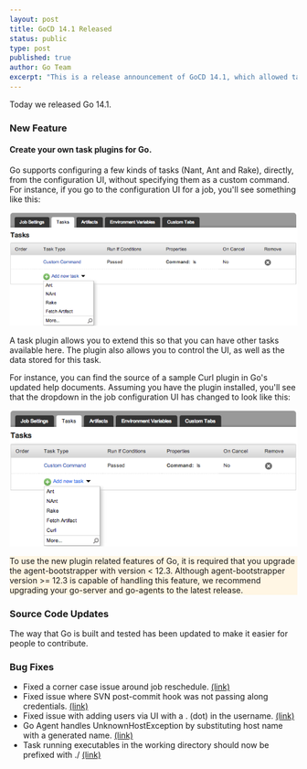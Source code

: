 ```yaml
---
layout: post
title: GoCD 14.1 Released
status: public
type: post
published: true
author: Go Team
excerpt: "This is a release announcement of GoCD 14.1, which allowed task plugins, by introducing a task plugin endpoint"
---
```



Today we released Go 14.1. 

### New Feature

#### Create your own task plugins for Go.

Go supports configuring a few kinds of tasks (Nant, Ant and Rake), directly, from the configuration UI, without specifying them as a custom command. For instance, if you go to the configuration UI for a job, you'll see something like this:

![](/assets/images/blog/go_14_1_announcement/1_Without_Curl.png)

A task plugin allows you to extend this so that you can have other tasks available here. The plugin also allows you to control the UI, as well as the data stored for this task.

For instance, you can find the source of a sample Curl plugin in Go's updated help documents. Assuming you have the plugin installed, you'll see that the dropdown in the job configuration UI has changed to look like this:

![](/assets/images/blog/go_14_1_announcement/2_With_Curl.png)


<div class="highlight" style="background:#FFF6E4">
	To use the new plugin related features of Go, it is required that you upgrade the agent-bootstrapper with version < 12.3. Although agent-bootstrapper version >= 12.3 is capable of handling this feature, we recommend upgrading your go-server and go-agents to the latest release.
</div>

### Source Code Updates

The way that Go is built and tested has been updated to make it easier for people to contribute. 

### Bug Fixes

- Fixed a corner case issue around job reschedule. [(link)](https://github.com/GoCD/GoCD/issues/6)
- Fixed issue where SVN post-commit hook was not passing along credentials. [(link)](https://github.com/GoCD/GoCD/issues/9)
- Fixed issue with adding users via UI with a . (dot) in the username. [(link)](https://github.com/GoCD/GoCD/issues/17)
- Go Agent handles UnknownHostException by substituting host name with a generated name. [(link)](https://github.com/GoCD/GoCD/issues/19)
- Task running executables in the working directory should now be prefixed with ./ [(link)](https://github.com/GoCD/GoCD/issues/21)

<br><br>
